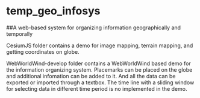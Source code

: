 # temp_geo_infosys

##A web-based system for organizing information geographically and temporally
 
 CesiumJS folder contains a demo for image mapping, terrain mapping, and getting coordinates on globe.

 WebWorldWind-develop folder contains a WebWorldWind based demo for the information organizing system. Placemarks can be placed on the globe and additional infomation can be added to it. And all the data can be exported or imported through a textbox.
 The time line with a sliding window for selecting data in different time period is no implemented in the demo.


